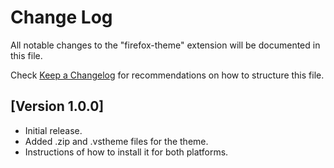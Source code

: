 # Change Log

All notable changes to the "firefox-theme" extension will be documented in this file.

Check [Keep a Changelog](http://keepachangelog.com/) for recommendations on how to structure this file.

## [Version 1.0.0]
- Initial release.
- Added .zip and .vstheme files for the theme.
- Instructions of how to install it for both platforms.